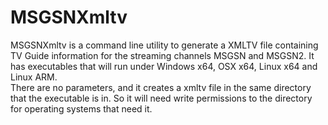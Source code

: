 # MSGSNXmltv

MSGSNXmltv is a command line utility to generate a XMLTV file containing TV Guide information for the streaming channels MSGSN and MSGSN2. It has executables that will run under Windows x64, OSX x64, Linux x64 and Linux ARM.  
There are no parameters, and it creates a xmltv file in the same directory that the executable is in. So it will need write permissions to the directory for operating systems that need it.

